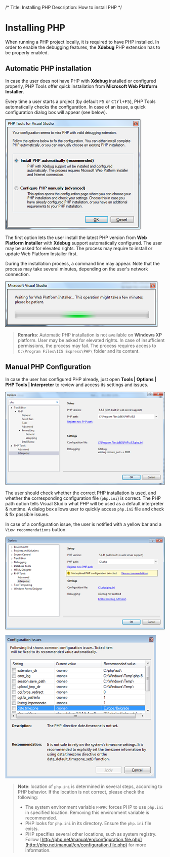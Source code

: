 /*
Title: Installing PHP
Description: How to install PHP
*/

# Installing PHP
When running a PHP project locally, it is required to have PHP installed. In order to enable the debugging features, the **Xdebug** PHP extension has to be properly enabled.

## Automatic PHP installation

In case the user does not have PHP with **Xdebug** installed or configured properly, PHP Tools offer quick installation from **Microsoft Web Platform Installer**.

Every time a user starts a project (by default <kbd>F5</kbd> or <kbd>Ctrl+F5</kbd>), PHP Tools automatically checks the configuration. In case of an issue, a quick configuration dialog box will appear (see below).

![Install PHP from Web Platform installer](imgs/install-php-webpi.png)

The first option lets the user install the latest PHP version from **Web Platform Installer** with **Xdebug** support automatically configured. The user may be asked for elevated rights. The process may require to install or update Web Platform Installer first.

During the installation process, a command line may appear. Note that the process may take several minutes, depending on the user's network connection.
 
 ![Install PHP from Web Platform installer](imgs/install-php-webpi-progress.png)

> **Remarks**:
> Automatic PHP installation is not available on **Windows XP** platform.
> User may be asked for elevated rights. In case of insufficient permissions, the process may fail.
> The process requires access to `C:\Program Files\IIS Express\PHP\` folder and its content.

## Manual PHP Configuration

In case the user has configured PHP already, just open **Tools | Options | PHP Tools | Interpreter** to review and access its settings and issues.

 ![PHP Interpreter option](imgs/install-php-interpreter.png)

The user should check whether the correct PHP installation is used, and whether the corresponding configuration file (`php.ini`) is correct. The PHP path option tells Visual Studio what PHP will be used as a default interpreter & runtime. A dialog box allows user to quickly access `php.ini` file and check & fix possible issues.

In case of a configuration issue, the user is notified with a yellow bar and a `View recommendations` button.

 ![Not optional configuration detected](imgs/install-php-options.png)

 ![Issues dialog](imgs/install-php-options-issues.png)

> **Note**: location of `php.ini` is determined in several steps, according to PHP behavior. If the location is not correct, please check the following:
>
> - The system environment variable `PHPRC` forces PHP to use `php.ini` in specified location. Removing this environment variable is recommended.
> - PHP looks for `php.ini` in its directory. Ensure the `php.ini` file exists.
> - PHP specifies several other locations, such as system registry. Follow [http://php.net/manual/en/configuration.file.php](http://php.net/manual/en/configuration.file.php) for more information.